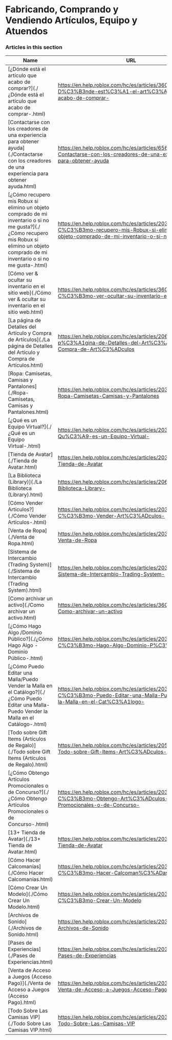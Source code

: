 # Fabricando, Comprando y Vendiendo Artículos, Equipo y Atuendos  
### Articles in this section
Name|URL
-|-
[¿Dónde está el artículo que acabo de comprar?](./¿Dónde está el artículo que acabo de comprar-.html) |https://en.help.roblox.com/hc/es/articles/360029542532--D%C3%B3nde-est%C3%A1-el-art%C3%ADculo-que-acabo-de-comprar-
[Contactarse con los creadores de una experiencia para obtener ayuda](./Contactarse con los creadores de una experiencia para obtener ayuda.html) |https://en.help.roblox.com/hc/es/articles/6566665691924-Contactarse-con-los-creadores-de-una-experiencia-para-obtener-ayuda
[¿Cómo recupero mis Robux si elimino un objeto comprado de mi inventario o si no me gusta?](./¿Cómo recupero mis Robux si elimino un objeto comprado de mi inventario o si no me gusta-.html) |https://en.help.roblox.com/hc/es/articles/203313290--C%C3%B3mo-recupero-mis-Robux-si-elimino-un-objeto-comprado-de-mi-inventario-o-si-no-me-gusta-
[Cómo ver & ocultar su inventario en el sitio web](./Cómo ver & ocultar su inventario en el sitio web.html) |https://en.help.roblox.com/hc/es/articles/360000463726-C%C3%B3mo-ver-ocultar-su-inventario-en-el-sitio-web
[La página de Detalles del Artículo y Compra de Artículos](./La página de Detalles del Artículo y Compra de Artículos.html) |https://en.help.roblox.com/hc/es/articles/206142306-La-p%C3%A1gina-de-Detalles-del-Art%C3%ADculo-y-Compra-de-Art%C3%ADculos
[Ropa: Camisetas, Camisas y Pantalones](./Ropa- Camisetas, Camisas y Pantalones.html) |https://en.help.roblox.com/hc/es/articles/203313170-Ropa-Camisetas-Camisas-y-Pantalones
[¿Qué es un Equipo Virtual?](./¿Qué es un Equipo Virtual-.html) |https://en.help.roblox.com/hc/es/articles/203313630--Qu%C3%A9-es-un-Equipo-Virtual-
[Tienda de Avatar](./Tienda de Avatar.html) |https://en.help.roblox.com/hc/es/articles/203313300-Tienda-de-Avatar
[La Biblioteca (Library)](./La Biblioteca (Library).html) |https://en.help.roblox.com/hc/es/articles/206580683-La-Biblioteca-Library-
[Cómo Vender Artículos?](./Cómo Vender Artículos-.html) |https://en.help.roblox.com/hc/es/articles/203313260-C%C3%B3mo-Vender-Art%C3%ADculos-
[Venta de Ropa](./Venta de Ropa.html) |https://en.help.roblox.com/hc/es/articles/203313180-Venta-de-Ropa
[Sistema de Intercambio (Trading System)](./Sistema de Intercambio (Trading System).html) |https://en.help.roblox.com/hc/es/articles/203313310-Sistema-de-Intercambio-Trading-System-
[Como archivar un activo](./Como archivar un activo.html) |https://en.help.roblox.com/hc/es/articles/360031253052-Como-archivar-un-activo
[¿Cómo Hago Algo /Dominio Público?](./¿Cómo Hago Algo -Dominio Público-.html) |https://en.help.roblox.com/hc/es/articles/203313230--C%C3%B3mo-Hago-Algo-Dominio-P%C3%BAblico-
[¿Cómo Puedo Editar una Malla/Puedo Vender la Malla en el Catálogo?](./¿Cómo Puedo Editar una Malla-Puedo Vender la Malla en el Catálogo-.html) |https://en.help.roblox.com/hc/es/articles/203313250--C%C3%B3mo-Puedo-Editar-una-Malla-Puedo-Vender-la-Malla-en-el-Cat%C3%A1logo-
[Todo sobre Gift Items (Artículos de Regalo)](./Todo sobre Gift Items (Artículos de Regalo).html) |https://en.help.roblox.com/hc/es/articles/205630374-Todo-sobre-Gift-Items-Art%C3%ADculos-de-Regalo-
[¿Cómo Obtengo Artículos Promocionales o de Concurso?](./¿Cómo Obtengo Artículos Promocionales o de Concurso-.html) |https://en.help.roblox.com/hc/es/articles/203313270--C%C3%B3mo-Obtengo-Art%C3%ADculos-Promocionales-o-de-Concurso-
[13+ Tienda de Avatar](./13+ Tienda de Avatar.html) |https://en.help.roblox.com/hc/es/articles/203313320-13-Tienda-de-Avatar
[Cómo Hacer Calcomanías](./Cómo Hacer Calcomanías.html) |https://en.help.roblox.com/hc/es/articles/203313930-C%C3%B3mo-Hacer-Calcoman%C3%ADas
[Cómo Crear Un Modelo](./Cómo Crear Un Modelo.html) |https://en.help.roblox.com/hc/es/articles/203313910-C%C3%B3mo-Crear-Un-Modelo
[Archivos de Sonido](./Archivos de Sonido.html) |https://en.help.roblox.com/hc/es/articles/203314070-Archivos-de-Sonido
[Pases de Experiencias](./Pases de Experiencias.html) |https://en.help.roblox.com/hc/es/articles/203314040-Pases-de-Experiencias
[Venta de Acceso a Juegos (Acceso Pago)](./Venta de Acceso a Juegos (Acceso Pago).html) |https://en.help.roblox.com/hc/es/articles/203314090-Venta-de-Acceso-a-Juegos-Acceso-Pago-
[Todo Sobre Las Camisas VIP](./Todo Sobre Las Camisas VIP.html) |https://en.help.roblox.com/hc/es/articles/203314080-Todo-Sobre-Las-Camisas-VIP